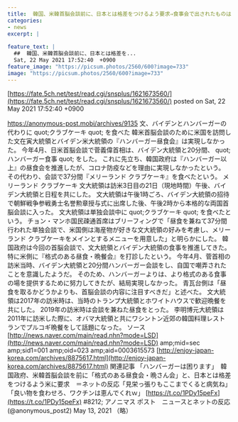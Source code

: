 ```yaml
---
title:  韓国、米韓首脳会談前に、日本とは格差をつけるよう要求⇒食事会で出されたものはクラブケーキ　ネット「どこの土人だよ！って思われてる  
categories:
- news
excerpt: |
  
feature_text: |
  ##  韓国、米韓首脳会談前に、日本とは格差を...
  Sat, 22 May 2021 17:52:40  +0900
feature_image: "https://picsum.photos/2560/600?image=733"
image: "https://picsum.photos/2560/600?image=733"
---
```


[https://fate.5ch.net/test/read.cgi/snsplus/1621673560/](https://fate.5ch.net/test/read.cgi/snsplus/1621673560/)
posted on Sat, 22 May 2021 17:52:40  +0900

<!--more-->

https://anonymous-post.mobi/archives/9135 文、バイデンとハンバーガーの代わりに quot;クラブケーキ quot; を食べた 韓米首脳会談のために米国を訪問した文在寅大統領とバイデン米大統領の『ハンバーガー昼食会』は実現しなかった。 今年4月、日米首脳会談で菅義偉首相は、バイデン大統領と20分間、 quot;ハンバーガー食事 quot; をした。 これに先立ち、韓国政府は『ハンバーガー以上』の昼食会を推進したが、コロナ防疫などを理由に実現しなかったという。 その代わり、会談で37分間『メリーランド クラブケーキ』を食べたという。 メリーランド クラブケーキ 文大統領は訪米3日目の21日（現地時間）午後、バイデン大統領と日程を共にした。 文大統領は午後1時ごろ、バイデン大統領の招待で朝鮮戦争参戦勇士名誉勲章授与式に出席した後、午後2時から本格的な両国首脳会談に入った。 文大統領は単独会談中に quot;クラブケーキ quot; を食べたという。 チョン・マンホ国民疎通首席はブリーフィングで「昼食を兼ねて37分間行われた単独会談で、米国側は海産物が好きな文大統領の好みを考慮し、メリーランド クラブケーキをメインとするメニューを用意した」と明らかにした。 韓国政府は今回の首脳会談で、文大統領とバイデン大統領の食事を推進してきた。 特に米側に『格式のある昼食・晩餐会』を打診したという。 今年4月、菅首相の訪米当時、バイデン大統領と20分間ハンバーガー会談をし、自国で嘲弄されたことを意識したようだ。 そのため、ハンバーガーよりは、より格式のある食事の場を提供するために努力してきたが、結局実現しなかった。 青瓦台側は「昼食を取るかどうかよりも、首脳会談の内容に注目すべきだ」と述べた。 文大統領は2017年の訪米時は、当時のトランプ大統領とホワイトハウスで歓迎晩餐を共にした。 2019年の訪米時は会談を兼ねた昼食をとった。 李明博元大統領は2011年に訪米した際に、オバマ大統領と共にワシントン近郊の韓国料理レストランでプルコギ晩餐をして話題になった。 ソース [http://news.naver.com/main/read.nhn?mode=LSD](http://news.naver.com/main/read.nhn?mode=LSD) amp;mid=sec amp;sid1=001 amp;oid=023 amp;aid=0003615573 [http://enjoy-japan-korea.com/archives/8875617.html](http://enjoy-japan-korea.com/archives/8875617.html) 関連記事 「ハンバーガーは困ります」　韓国政府、米韓首脳会談を前に「格式のある昼食会・晩さん会」と、日本とは格差をつけるよう米に要求　＝ネットの反応「見栄っ張りもここまでくると病気ね」「良い物を食わせろ、ワクチンは恵んでくれｗ」 [https://t.co/1PDy15peFx](https://t.co/1PDy15peFx) #8212; アノニマス ポスト　ニュースとネットの反応 (@anonymous_post2) May 13, 2021 （略）
